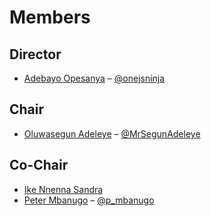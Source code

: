 # Members

## Director
- [Adebayo Opesanya](https://github.com/OpesanyaAdebayo) – [@onejsninja](https://twitter.com/onejsninja)

## Chair
- [Oluwasegun Adeleye](https://github.com/segun-adeleye) – [@MrSegunAdeleye](https://twitter.com/MrSegunAdeleye)

## Co-Chair
- [Ike Nnenna Sandra](https://twitter.com/xan_ik)
- [Peter Mbanugo](https://github.com/pmbanugo) – [@p_mbanugo](https://twitter.com/p_mbanugo)
